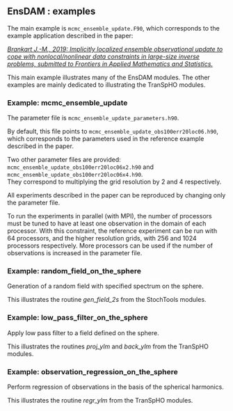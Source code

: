 ## EnsDAM : examples

The main example is `mcmc_ensemble_update.F90`,
which corresponds to the example application described in the paper:

*<a href="https://doi.org/10.3389/fams.2019.00058">
Brankart J.-M., 2019: Implicitly localized ensemble observational update
to cope with nonlocal/nonlinear data constraints
in large-size inverse problems,
submitted to Frontiers in Applied Mathematics and Statistics.</a>*

This main example illustrates many of the EnsDAM modules.
The other examples are mainly dedicated
to illustrating the TranSpHO modules.

### Example: mcmc_ensemble_update

The parameter file is `mcmc_ensemble_update_parameters.h90`.

By default, this file points to `mcmc_ensemble_update_obs100err20loc06.h90`,
which corresponds to the parameters used in the reference example
described in the paper.

Two other parameter files are provided:<br>
`mcmc_ensemble_update_obs100err20loc06x2.h90` and
`mcmc_ensemble_update_obs100err20loc06x4.h90`.<br>
They correspond to multiplying the grid resolution
by 2 and 4 respectively.

All experiments described in the paper
can be reproduced by changing only the parameter file.

To run the experiments in parallel (with MPI), the number of processors must be tuned
to have at least one observation in the domain of each processor.
With this constraint, the reference experiment can be run
with 64 processors, and the higher resolution grids,
with 256 and 1024 processors respectively.
More processors can be used if the number of observations
is increased in the parameter file.

### Example: random_field_on_the_sphere

Generation of a random field with specified spectrum on the sphere.

This illustrates the routine *gen_field_2s* from the StochTools modules.

### Example: low_pass_filter_on_the_sphere

Apply low pass filter to a field defined on the sphere.

This illustrates the routines *proj_ylm* and *back_ylm* from the TranSpHO modules.

### Example: observation_regression_on_the_sphere

Perform regression of observations in the basis of the spherical harmonics.

This illustrates the routine *regr_ylm* from the TranSpHO modules.
